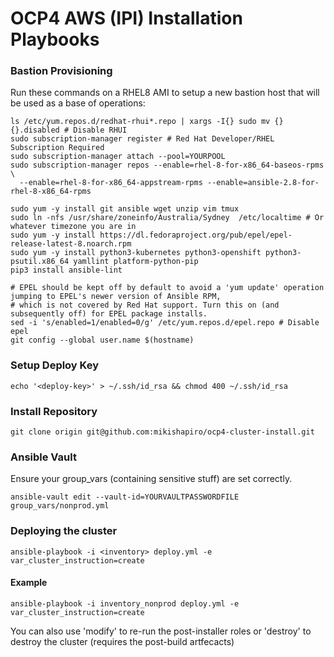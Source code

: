 # OCP4 AWS (IPI) Installation Playbooks

### Bastion Provisioning

Run these commands on a RHEL8 AMI to setup a new bastion host that will be used as a base of operations:

```
ls /etc/yum.repos.d/redhat-rhui*.repo | xargs -I{} sudo mv {} {}.disabled # Disable RHUI
sudo subscription-manager register # Red Hat Developer/RHEL Subscription Required
sudo subscription-manager attach --pool=YOURPOOL
sudo subscription-manager repos --enable=rhel-8-for-x86_64-baseos-rpms \
  --enable=rhel-8-for-x86_64-appstream-rpms --enable=ansible-2.8-for-rhel-8-x86_64-rpms 

sudo yum -y install git ansible wget unzip vim tmux
sudo ln -nfs /usr/share/zoneinfo/Australia/Sydney  /etc/localtime # Or whatever timezone you are in
sudo yum -y install https://dl.fedoraproject.org/pub/epel/epel-release-latest-8.noarch.rpm
sudo yum -y install python3-kubernetes python3-openshift python3-psutil.x86_64 yamllint platform-python-pip
pip3 install ansible-lint

# EPEL should be kept off by default to avoid a 'yum update' operation jumping to EPEL's newer version of Ansible RPM,
# which is not covered by Red Hat support. Turn this on (and subsequently off) for EPEL package installs.
sed -i 's/enabled=1/enabled=0/g' /etc/yum.repos.d/epel.repo # Disable epel
git config --global user.name $(hostname)
```

### Setup Deploy Key

```
echo '<deploy-key>' > ~/.ssh/id_rsa && chmod 400 ~/.ssh/id_rsa
```

### Install Repository
```
git clone origin git@github.com:mikishapiro/ocp4-cluster-install.git

```

### Ansible Vault
Ensure your group_vars (containing sensitive stuff) are set correctly.
```
ansible-vault edit --vault-id=YOURVAULTPASSWORDFILE group_vars/nonprod.yml
```

### Deploying the cluster
```
ansible-playbook -i <inventory> deploy.yml -e var_cluster_instruction=create 
```
#### Example
```
ansible-playbook -i inventory_nonprod deploy.yml -e var_cluster_instruction=create 
```

You can also use 'modify' to re-run the post-installer roles or 'destroy' to destroy the cluster (requires the post-build artfecacts)
